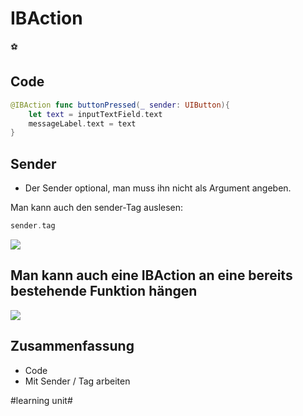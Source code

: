 # IBAction
⚽️

## Code
```swift
@IBAction func buttonPressed(_ sender: UIButton){
	let text = inputTextField.text
	messageLabel.text = text
}
```

## Sender

- Der Sender optional, man muss ihn nicht als Argument angeben.

Man kann auch den sender-Tag auslesen:

```swift
sender.tag 
```
![][image-1]

## Man kann auch eine IBAction an eine bereits bestehende Funktion hängen

![][image-2]


## Zusammenfassung
- Code
- Mit Sender / Tag arbeiten

[image-1]:	assets/Bildschirm%C2%ADfoto%202023-04-01%20um%2015.38.48.png
[image-2]:	assets/Bildschirm%C2%ADfoto%202023-03-17%20um%2007.45.59.png

#learning unit#